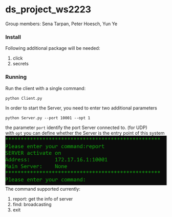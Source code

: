 # ds_project_ws2223
Group members: Sena Tarpan, Peter Hoesch, Yun Ye <br>

### Install<br>
Following additional package will be needed:
1. click
2. secrets
### Running<br>
Run the client with a single command:
```
python Client.py
```
In order to start the Server, you need to enter two additional parameters
```
python Server.py --port 10001 --opt 1
```
the parameter `port` identify the port Server connected to. (for UDP) <br>
with `opt` you can define whether the Server is the entry point of this system <br>
![terminal](img/terminal.jpg)
The command supported currently:
1. report: get the info of server
2. find: broadcasting
3. exit